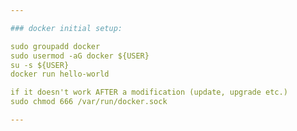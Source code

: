 ```yaml
---

### docker initial setup:

sudo groupadd docker  
sudo usermod -aG docker ${USER}  
su -s ${USER}  
docker run hello-world  

if it doesn't work AFTER a modification (update, upgrade etc.)  
sudo chmod 666 /var/run/docker.sock

---
```

